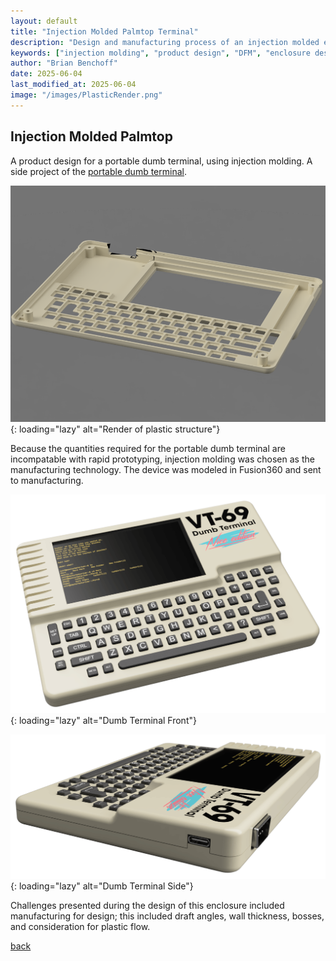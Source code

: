 ```yaml
---
layout: default
title: "Injection Molded Palmtop Terminal"
description: "Design and manufacturing process of an injection molded enclosure for a portable dumb terminal, focusing on DFM considerations"
keywords: ["injection molding", "product design", "DFM", "enclosure design", "portable terminal", "Fusion360", "manufacturing", "industrial design"]
author: "Brian Benchoff"
date: 2025-06-04
last_modified_at: 2025-06-04
image: "/images/PlasticRender.png"
---
```

## Injection Molded Palmtop

A product design for a portable dumb terminal, using injection molding. A side project of the [portable dumb terminal](/dumb.html).

![Render of plastic structure](/images/PlasticRender.png){: loading="lazy" alt="Render of plastic structure"}

Because the quantities required for the portable dumb terminal are incompatable with rapid prototyping, injection molding was chosen as the manufacturing technology. The device was modeled in Fusion360 and sent to manufacturing.

![Dumb Terminal Front](/images/VTPlastic.png){: loading="lazy" alt="Dumb Terminal Front"}

![Dumb Terminal Side](/images/VTPlasticSide.png){: loading="lazy" alt="Dumb Terminal Side"}

Challenges presented during the design of this enclosure included manufacturing for design; this included draft angles, wall thickness, bosses, and consideration for plastic flow.


[back](../)